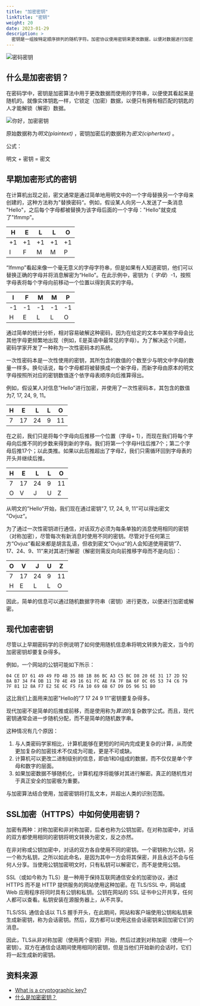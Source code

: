 ```yaml
---
title: "加密密钥"
linkTitle: "密钥"
weight: 20
date: 2023-01-29
description: >
  密钥是一组按特定顺序排列的随机字符。加密协议使用密钥来更改数据，以便对数据进行加密，这样没有密钥的任何人都无法解码信息。
---
```


![密码密钥](https://cf-assets.www.cloudflare.com/slt3lc6tev37/5UFGteYwYTmakGi1m4hh10/68451375d91f71ce26ebbe4bb8051f04/cryptographic-key.png)

## 什么是加密密钥？

在密码学中，密钥是加密算法中用于更改数据而使用的字符串，以便使其看起来是随机的。就像实体钥匙一样，它锁定（加密）数据，以便只有拥有相匹配的钥匙的人才能解锁（解密）数据。

![你好，加密密钥](https://cf-assets.www.cloudflare.com/slt3lc6tev37/4jlj78kiMZiyMBrEhb1nIW/ed73490bf4aa7daa8aea28878c8dd2b8/cryptographic-key-hello.png)

原始数据称为*明文(plaintext)* ，密钥加密后的数据称为*密文(ciphertext)* 。

公式：

明文 + 密钥 = 密文

## 早期加密形式的密钥

在计算机出现之前，密文通常是通过简单地用明文中的一个字母替换另一个字母来创建的，这种方法称为"替换密码“。例如，假设某人向另一人发送了一条消息 "Hello"，之后每个字母都被替换为该字母后面的一个字母："Hello"就变成了"Ifmmp”。

| H    | E    | L    | L    | O    |
| ---- | ---- | ---- | ---- | ---- |
| +1   | +1   | +1   | +1   | +1   |
| I    | F    | M    | M    | P    |

“Ifmmp”看起来像一个毫无意义的字母字符串，但是如果有人知道密钥，他们可以替换正确的字母并将消息解密为“Hello”。在此示例中，密钥为（ *字母*）-1，按照字母表将每个字母向前移动一个位置以得到真实的字母。

| I    | F    | M    | M    | P    |
| ---- | ---- | ---- | ---- | ---- |
| -1   | -1   | -1   | -1   | -1   |
| H    | E    | L    | L    | O    |

通过简单的统计分析，相对容易破解这种密码，因为在给定的文本中某些字母会比其他字母更频繁地出现（例如，E是英语中最常见的字母）。为了解决这个问题，密码学家开发了一种称为一次性密码本的系统。

一次性密码本是一次性使用的密钥，其所包含的数值的个数至少与明文中字母的数量一样多。换句话说，每个字母都将被替换成一个新字母，而新字母由原本的明文字母按照所对应的密钥数值逐个依字母表顺序向后推算得出。

例如，假设某人对信息”Hello”进行加密，并使用了一次性密码本，其包含的数值为7, 17, 24, 9, 11。

| H    | E    | L    | L    | O    |
| ---- | ---- | ---- | ---- | ---- |
| 7    | 17   | 24   | 9    | 11   |

在之前，我们只是将每个字母向后推移一个位置（字母+ 1），而现在我们将每个字母向后推不同的步数来得到新的字母。我们将第一个字母H往后推7个；第二个字母后推17个；以此类推。如果以此后推超出了字母Z，我们只需循环回到字母表的开头并继续后推。

| H    | E    | L    | L    | O    |
| ---- | ---- | ---- | ---- | ---- |
| 7    | 17   | 24   | 9    | 11   |
| O    | V    | J    | U    | Z    |

从明文的”Hello“开始，我们现在通过密钥"7, 17, 24, 9, 11"可以得出密文 ”Ovjuz“。

为了通过一次性密钥进行通信，对话双方必须为每条单独的消息使用相同的密钥（对称加密），尽管每次有新消息时使用不同的密钥。尽管对于任何第三方“Ovjuz”看起来都是胡言乱语，但收到密文“Ovjuz”的人会知道使用密钥“7、17、24、9、11”来对其进行解密（解密则需反向向前推移字母而不是向后）：

| O    | V    | J    | U    | Z    |
| ---- | ---- | ---- | ---- | ---- |
| 7    | 17   | 24   | 9    | 11   |
| H    | E    | L    | L    | O    |

因此，简单的信息可以通过随机数据字符串（密钥）进行更改，以便进行加密或解密。

## 现代加密密钥

尽管以上早期密码学的示例说明了如何使用随机信息串将明文转换为密文，当今的加密密钥却要复杂得多。

例如，一个网站的公钥可能如下所示：

```
04 CE D7 61 49 49 FD 4B 35 8B 1B 86 BC A3 C5 BC D8 20 6E 31 17 2D 92 8A B7 34 F4 DB 11 70 4E 49 16 61 FC AE FA 7F BA 6F 0C 05 53 74 C6 79 7F 81 12 8A F7 E2 5E 6C F5 FA 10 69 6B 67 D9 D5 96 51 B0
```

这比我们上面用来加密"Hello的"7 17 24 9 11"密钥要复杂得多。

现代加密不是简单的后推或前移，而是使用称为*算法*的复杂数学公式。而且，现代密钥通常会进一步随机分配，而不是简单的随机数字串。

这种情况有几个原因：

1. 与人类密码学家相比，计算机能够在更短的时间内完成更复杂的计算，从而使更加复杂的加密技术不仅成为可能，更是不可或缺。
2. 计算机可以更改二进制级别的信息，即由1和0组成的数据，而不仅仅是单个字母和数字的层面。
3. 如果加密数据不够随机化，计算机程序将能够对其进行解密。真正的随机性对于真正安全的加密极为重要。

与加密算法结合使用，加密密钥将打乱文本，并超出人类的识别范围。

## SSL加密（HTTPS）中如何使用密钥？

加密有两种：对称加密和非对称加密，后者也称为公钥加密。在对称加密中，对话的双方都使用相同的密钥将明文转换为密文，反之亦然。

在非对称或公钥加密中，对话的双方各自使用不同的密钥。一个密钥称为公钥，另一个称为私钥，之所以如此命名，是因为其中一方会将其保密，并且永远不会与任何人分享。当使用公钥加密明文时，只有私钥可以解密它，而不是使用公钥。

SSL（或如今称为 TLS）是一种用于保持互联网通信安全的加密协议，通过 HTTPS 而不是 HTTP 提供服务的网站使用这种加密。在 TLS/SSL 中，网站或 Web 应用程序将同时具有公钥和私钥。公钥在网站的 SSL 证书中公开共享，任何人都可以查看。私钥安装在源服务器上，从不共享。

TLS/SSL 通信会话以 TLS 握手开头，在此期间，网站和客户端使用公钥和私钥来生成新密钥，称为会话密钥。然后，双方都可以使用这些会话密钥来回加密它们的消息。

因此，TLS从非对称加密（使用两个密钥）开始，然后过渡到对称加密（使用一个密钥）。双方在通信会话期间使用相同的密钥，但是当他们开始新的会话时，它们将一起生成新的密钥。

## 资料来源

- [What is a cryptographic key?](https://www.cloudflare.com/learning/ssl/what-is-a-cryptographic-key/)
- [什么是加密密钥？](https://www.cloudflare.com/zh-cn/learning/ssl/what-is-a-cryptographic-key/)
